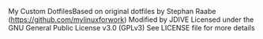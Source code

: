 My Custom 
DotfilesBased on original dotfiles by Stephan Raabe (https://github.com/mylinuxforwork)
Modified by JDIVE
Licensed under the GNU General Public License v3.0 (GPLv3)
See LICENSE file for more details
